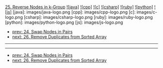 [25. Reverse Nodes in k-Group](https://leetcode.com/problems/reverse-nodes-in-k-group/)
[![java]](https://github.com/leetcode-study-group/leetcode-java-solutions/blob/master/025-reverse-nodes-in-k-group.md)
[![cpp]](https://github.com/leetcode-study-group/leetcode-cpp-solutions/blob/master/025-reverse-nodes-in-k-group.md)
[![c]](https://github.com/leetcode-study-group/leetcode-c-solutions/blob/master/025-reverse-nodes-in-k-group.md)
[![csharp]](https://github.com/leetcode-study-group/leetcode-csharp-solutions/blob/master/025-reverse-nodes-in-k-group.md)
[![ruby]](https://github.com/leetcode-study-group/leetcode-ruby-solutions/blob/master/025-reverse-nodes-in-k-group.md)
[![python]](https://github.com/leetcode-study-group/leetcode-python-solutions/blob/master/025-reverse-nodes-in-k-group.md)
[![js]](https://github.com/leetcode-study-group/leetcode-js-solutions/blob/master/025-reverse-nodes-in-k-group.md)
[java]: images/java-logo.png
[cpp]: images/cpp-logo.png
[c]: images/c-logo.png
[csharp]: images/csharp-logo.png
[ruby]: images/ruby-logo.png
[python]: images/python-logo.png
[js]: images/js-logo.png

- [prev: 24. Swap Nodes in Pairs](024-swap-nodes-in-pairs.md)
- [next: 26. Remove Duplicates from Sorted Array](026-remove-duplicates-from-sorted-array.md)

---


---

- [prev: 24. Swap Nodes in Pairs](024-swap-nodes-in-pairs.md)
- [next: 26. Remove Duplicates from Sorted Array](026-remove-duplicates-from-sorted-array.md)
